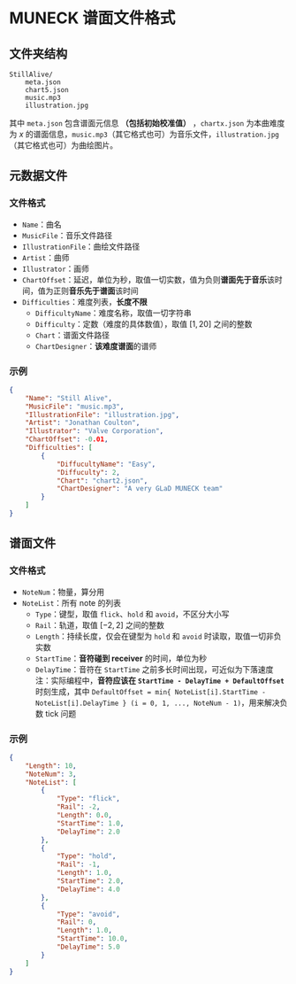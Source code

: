 # MUNECK 谱面文件格式

## 文件夹结构

```plain
StillAlive/
    meta.json
    chart5.json
    music.mp3
    illustration.jpg
```

其中 `meta.json` 包含谱面元信息 **（包括初始校准值）** ，`chartx.json` 为本曲难度为 $x$ 的谱面信息，`music.mp3`（其它格式也可）为音乐文件，`illustration.jpg`（其它格式也可）为曲绘图片。

## 元数据文件

### 文件格式

- `Name`：曲名
- `MusicFile`：音乐文件路径
- `IllustrationFile`：曲绘文件路径
- `Artist`：曲师
- `Illustrator`：画师
- `ChartOffset`：延迟，单位为秒，取值一切实数，值为负则**谱面先于音乐**该时间，值为正则**音乐先于谱面**该时间
- `Difficulties`：难度列表，**长度不限**
  - `DifficultyName`：难度名称，取值一切字符串
  - `Difficulty`：定数（难度的具体数值），取值 $[1, 20]$ 之间的整数
  - `Chart`：谱面文件路径
  - `ChartDesigner`：**该难度谱面**的谱师

### 示例

```json
{
    "Name": "Still Alive",
    "MusicFile": "music.mp3",
    "IllustrationFile": "illustration.jpg",
    "Artist": "Jonathan Coulton",
    "Illustrator": "Valve Corporation",
    "ChartOffset": -0.01,
    "Difficulties": [
        {
            "DiffucultyName": "Easy",
            "Diffuculty": 2,
            "Chart": "chart2.json",
            "ChartDesigner": "A very GLaD MUNECK team"
        }
    ]
}
```

## 谱面文件

### 文件格式

- `NoteNum`：物量，算分用
- `NoteList`：所有 note 的列表
  - `Type`：键型，取值 `flick`、`hold` 和 `avoid`，不区分大小写
  - `Rail`：轨道，取值 $[-2, 2]$ 之间的整数
  - `Length`：持续长度，仅会在键型为 `hold` 和 `avoid` 时读取，取值一切非负实数
  - `StartTime`：**音符碰到 receiver** 的时间，单位为秒
  - `DelayTime`：音符在 `StartTime` 之前多长时间出现，可近似为下落速度
    注：实际编程中，**音符应该在 `StartTime - DelayTime + DefaultOffset`** 时刻生成，其中 `DefaultOffset = min{ NoteList[i].StartTime - NoteList[i].DelayTime } (i = 0, 1, ..., NoteNum - 1)`，用来解决负数 tick 问题

### 示例

```json
{
    "Length": 10,
    "NoteNum": 3,
    "NoteList": [
        {
            "Type": "flick",
            "Rail": -2,
            "Length": 0.0,
            "StartTime": 1.0,
            "DelayTime": 2.0
        },
        {
            "Type": "hold",
            "Rail": -1,
            "Length": 1.0,
            "StartTime": 2.0,
            "DelayTime": 4.0
        },
        {
            "Type": "avoid",
            "Rail": 0,
            "Length": 1.0,
            "StartTime": 10.0,
            "DelayTime": 5.0
        }
    ]
}
```
